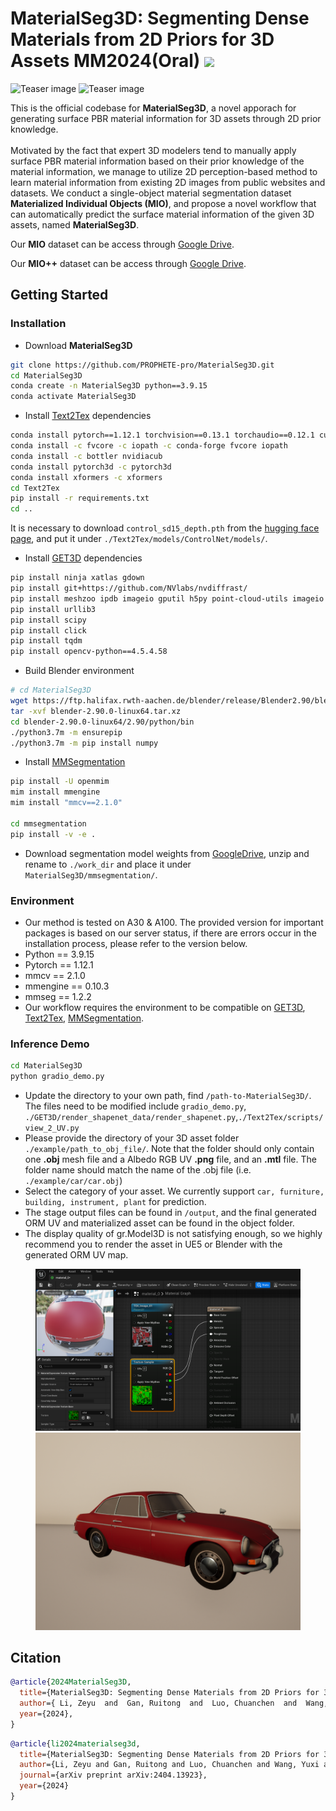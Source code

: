 # MaterialSeg3D: Segmenting Dense Materials from 2D Priors for 3D Assets MM2024(Oral) <a href="https://arxiv.org/abs/2404.13923"><img src="https://img.shields.io/badge/Arxiv-2404.13923-B31B1B.svg"></a>

![Teaser image](./figure/teaser.jpg)
![Teaser image](./figure/compare.jpg)

This is the official codebase for **MaterialSeg3D**, a novel apporach for generating surface PBR material information for 3D assets through 2D prior knowledge.
<br><br>
Motivated by the fact that expert 3D modelers tend to manually apply surface PBR material information based on their prior knowledge of the material information, we manage to utilize 2D perception-based method to learn material information from existing 2D images from public websites and datasets. We conduct a single-object material segmentation dataset **Materialized Individual Objects (MIO)**, and propose a novel workflow that can automatically predict the surface material information of the given 3D assets, named **MaterialSeg3D**.

Our **MIO** dataset can be access through [Google Drive](https://drive.google.com/file/d/1wDJg7Rp4AYn1OAKvZONrKj62Jd2cdID0/view?usp=drive_link).

Our **MIO++** dataset can be access through [Google Drive](https://drive.google.com/file/d/1W1ci-SxvcO79kLw9wjQ2KGUPtDap8kKJ/view?usp=sharing).

## Getting Started

### Installation
- Download **MaterialSeg3D**
```sh
git clone https://github.com/PROPHETE-pro/MaterialSeg3D.git
cd MaterialSeg3D
conda create -n MaterialSeg3D python==3.9.15
conda activate MaterialSeg3D
```
- Install [Text2Tex](https://github.com/daveredrum/Text2Tex) dependencies
```sh
conda install pytorch==1.12.1 torchvision==0.13.1 torchaudio==0.12.1 cudatoolkit=11.3 -c pytorch
conda install -c fvcore -c iopath -c conda-forge fvcore iopath
conda install -c bottler nvidiacub
conda install pytorch3d -c pytorch3d
conda install xformers -c xformers
cd Text2Tex
pip install -r requirements.txt
cd ..
```
It is necessary to download `control_sd15_depth.pth` from the [hugging face page](https://huggingface.co/lllyasviel/ControlNet/tree/main/models), and put it under `./Text2Tex/models/ControlNet/models/`.
- Install [GET3D](https://github.com/nv-tlabs/GET3D/blob/master/install_get3d.sh) dependencies
```sh
pip install ninja xatlas gdown
pip install git+https://github.com/NVlabs/nvdiffrast/
pip install meshzoo ipdb imageio gputil h5py point-cloud-utils imageio imageio-ffmpeg==0.4.4 pyspng==0.1.0
pip install urllib3
pip install scipy
pip install click
pip install tqdm
pip install opencv-python==4.5.4.58
```
- Build Blender environment
```sh
# cd MaterialSeg3D
wget https://ftp.halifax.rwth-aachen.de/blender/release/Blender2.90/blender-2.90.0-linux64.tar.xz
tar -xvf blender-2.90.0-linux64.tar.xz
cd blender-2.90.0-linux64/2.90/python/bin
./python3.7m -m ensurepip
./python3.7m -m pip install numpy 
```
- Install [MMSegmentation](https://github.com/open-mmlab/mmsegmentation/blob/main/docs/en/get_started.md#installation)
```sh
pip install -U openmim
mim install mmengine
mim install "mmcv==2.1.0"

cd mmsegmentation
pip install -v -e .
```
- Download segmentation model weights from [GoogleDrive](https://drive.google.com/file/d/1R323ODbLvg1jjJ6cXoE364ZGyzFeZ_w0/view?usp=sharing), unzip and rename to `./work_dir` and place it under `MaterialSeg3D/mmsegmentation/`.

### Environment
- Our method is tested on A30 & A100. The provided version for important packages is based on our server status, if there are errors occur in the installation process, please refer to the version below. 
- Python == 3.9.15
- Pytorch == 1.12.1
- mmcv == 2.1.0
- mmengine == 0.10.3
- mmseg == 1.2.2
- Our workflow requires the environment to be compatible on [GET3D](https://github.com/nv-tlabs/GET3D), [Text2Tex](https://github.com/daveredrum/Text2Tex), [MMSegmentation](https://github.com/open-mmlab/mmsegmentation/tree/main).


### Inference Demo
```sh
cd MaterialSeg3D
python gradio_demo.py
```
- Update the directory to your own path, find `/path-to-MaterialSeg3D/`. The files need to be modified include `gradio_demo.py`, `./GET3D/render_shapenet_data/render_shapenet.py`,`./Text2Tex/scripts/view_2_UV.py`
- Please provide the directory of your 3D asset folder `./example/path_to_obj_file/`. Note that the folder should only contain one **.obj** mesh file and a Albedo RGB UV **.png** file, and an **.mtl** file. The folder name should match the name of the .obj file (i.e. `./example/car/car.obj`) 
- Select the category of your asset. We currently support `car, furniture, building, instrument, plant` for prediction.
- The stage output files can be found in `/output`, and the final generated ORM UV and materialized asset can be found in the object folder.
- The display quality of gr.Model3D is not satisfying enough, so we highly recommend you to render the asset in UE5 or Blender with the generated ORM UV map.
<figure class="half">
    <img src="./figure/material_ue.png">
    <img src="./figure/material_car.png">
</figure>


## Citation
```BibTeX
@article{2024MaterialSeg3D,
  title={MaterialSeg3D: Segmenting Dense Materials from 2D Priors for 3D Assets},
  author={ Li, Zeyu  and  Gan, Ruitong  and  Luo, Chuanchen  and  Wang, Yuxi  and  Liu, Jiaheng  and  Zhang, Ziwei Zhu Man  and  Li, Qing  and  Yin, Xucheng  and  Zhang, Zhaoxiang  and  Peng, Junran },
  year={2024},
}
```
```BibTeX
@article{li2024materialseg3d,
  title={MaterialSeg3D: Segmenting Dense Materials from 2D Priors for 3D Assets},
  author={Li, Zeyu and Gan, Ruitong and Luo, Chuanchen and Wang, Yuxi and Liu, Jiaheng and Zhang, Ziwei Zhu Man and Li, Qing and Yin, Xucheng and Zhang, Zhaoxiang and Peng, Junran},
  journal={arXiv preprint arXiv:2404.13923},
  year={2024}
}
```
